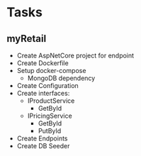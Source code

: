 # Tasks

## myRetail

- Create AspNetCore project for endpoint
- Create Dockerfile
- Setup docker-compose
    - MongoDB dependency
- Create Configuration
- Create interfaces:
    - IProductService
        - GetById
    - IPricingService
        - GetById
        - PutById
- Create Endpoints
- Create DB Seeder